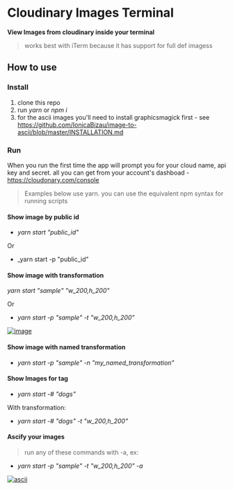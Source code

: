 # Cloudinary Images Terminal


__View Images from cloudinary inside your terminal__

> works best with iTerm because it has support for full def imagess


## How to use

### Install

1. clone this repo
2. run _yarn_ or _npm i_
3. for the ascii images you'll need to install graphicsmagick first - see https://github.com/IonicaBizau/image-to-ascii/blob/master/INSTALLATION.md

### Run


When you run the first time the app will prompt you for your cloud name, api key and secret.
all you can get from your account's dashboad - https://cloudonary.com/console

> Examples below use yarn. you can use the equivalent npm syntax for running scripts

#### Show image by public id

- _yarn start "public_id"_

Or  

- _yarn start -p "public_id"

#### Show image with transformation

_yarn start "sample" "w_200,h_200"_

Or

- _yarn start -p "sample" -t "w_200,h_200"_

[![image](http://.png)](#)

#### Show image with named transformation

- _yarn start -p "sample" -n "my_named_transformation"_

#### Show Images for tag

- _yarn start -# "dogs"_

With transformation: 

- _yarn start -# "dogs" -t "w_200,h_200"_  


#### Ascify your images

> run any of these commands with -a, ex:

- _yarn start -p "sample" -t "w_200,h_200" -a_

[![ascii](http://.png)](#)
 
 